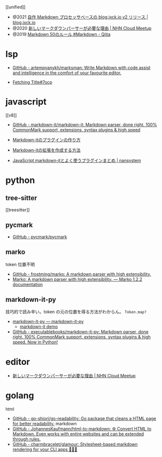 [[unified]]

- @2021 [自作 Markdown プロセッサベースの blog.jxck.io v2 リリース | blog.jxck.io](https://blog.jxck.io/entries/2021-11-30/blog-v2-release.html)
- @2020 [新しいマークダウンパーサーが必要な理由 | NHN Cloud Meetup](https://meetup-jp.toast.com/3341)
- @2019 [Markdown 50のルール #Markdown - Qiita](https://qiita.com/antk/items/e11cac45f9da343e7bf0)

# lsp
- [GitHub - artempyanykh/marksman: Write Markdown with code assist and intelligence in the comfort of your favourite editor.](https://github.com/artempyanykh/marksman)

- [Fetching Title#7ocp](https://code.visualstudio.com/blogs/2022/08/16/markdown-language-server)

# javascript
[[v8]]
- [GitHub - markdown-it/markdown-it: Markdown parser, done right. 100% CommonMark support, extensions, syntax plugins & high speed](https://github.com/markdown-it/markdown-it)

- [Markdown-itのプラグインの作り方](https://zenn.dev/mkizka/articles/9d4954d83b8862)
- [Markdown-itの拡張を作成する方法](https://blog.growthers.dev/kat0h/posts/how-make-md-it-plugin/)
- [JavaScript markdown-itとよく使うプラグインまとめ | nansystem](https://nansystem.com/what-is-markdown-it-and-frequently-used-plugins/)

# python
## tree-sitter
[[treesitter]]

## pycmark
- [GitHub - pycmark/pycmark](https://github.com/pycmark/pycmark)

## marko 
token 位置不明
- [GitHub - frostming/marko: A markdown parser with high extensibility.](https://github.com/frostming/marko)
- [Marko: A markdown parser with high extensibility. — Marko 1.2.2 documentation](https://marko-py.readthedocs.io/en/latest/)

## markdown-it-py
技巧的で読み辛い。token の元の位置を得る方法がわからん。 `Token.map?`

- [markdown-it-py — markdown-it-py](https://markdown-it-py.readthedocs.io/en/latest/)
	- [markdown-it demo](https://markdown-it.github.io/)
- [GitHub - executablebooks/markdown-it-py: Markdown parser, done right. 100% CommonMark support, extensions, syntax plugins & high speed. Now in Python!](https://github.com/executablebooks/markdown-it-py)

# editor
- [新しいマークダウンパーサーが必要な理由 | NHN Cloud Meetup](https://meetup-jp.toast.com/3341)

# golang
html
- [GitHub - go-shiori/go-readability: Go package that cleans a HTML page for better readability.](https://github.com/go-shiori/go-readability)
markdown
- [GitHub - JohannesKaufmann/html-to-markdown: ⚙️ Convert HTML to Markdown. Even works with entire websites and can be extended through rules.](https://github.com/JohannesKaufmann/html-to-markdown)
- [GitHub - charmbracelet/glamour: Stylesheet-based markdown rendering for your CLI apps 💇🏻‍♀️](https://github.com/charmbracelet/glamour)
